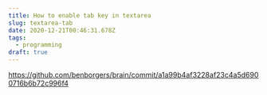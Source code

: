```yaml
---
title: How to enable tab key in textarea
slug: textarea-tab
date: 2020-12-21T00:46:31.678Z
tags:
  - programming
draft: true
---
```

https://github.com/benborgers/brain/commit/a1a99b4af3228af23c4a5d6900716b6b72c996f4